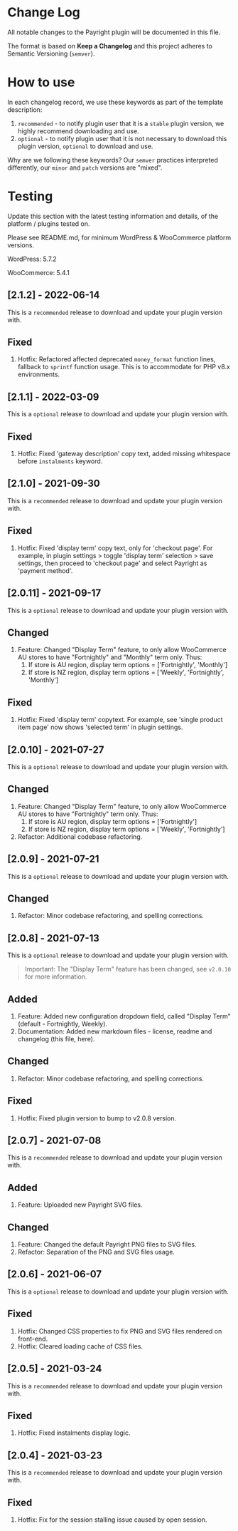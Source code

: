 # Change Log

All notable changes to the Payright plugin will be documented in this file.

The format is based on **Keep a Changelog** and this project adheres to Semantic Versioning (`semver`).

# How to use

In each changelog record, we use these keywords as part of the template description:

1. `recommended` - to notify plugin user that it is a `stable` plugin version, we highly recommend downloading and use.
2. `optional` - to notify plugin user that it is not necessary to download this plugin version, `optional` to download and use.

Why are we following these keywords? Our `semver` practices interpreted differently, our `minor` and `patch` versions are "mixed".

# Testing

Update this section with the latest testing information and details, of the platform / plugins tested on.

Please see README.md, for minimum WordPress & WooCommerce platform versions.

<p>WordPress: 5.7.2</p>
<p>WooCommerce: 5.4.1</p>

## [2.1.2] - 2022-06-14

This is a `recommended` release to download and update your plugin version with.

## Fixed

1. Hotfix: Refactored affected deprecated `money_format` function lines, fallback to `sprintf` function usage. This is to accommodate for PHP v8.x environments.

## [2.1.1] - 2022-03-09

This is a `optional` release to download and update your plugin version with.

## Fixed

1. Hotfix: Fixed 'gateway description' copy text, added missing whitespace before `instalments` keyword.

## [2.1.0] - 2021-09-30

This is a `recommended` release to download and update your plugin version with.

## Fixed

1. Hotfix: Fixed 'display term' copy text, only for 'checkout page'. For example, in plugin settings > toggle 'display term' selection > save settings, then proceed to 'checkout page' and select Payright as 'payment method'.

## [2.0.11] - 2021-09-17

This is a `optional` release to download and update your plugin version with.

## Changed

1. Feature: Changed "Display Term" feature, to only allow WooCommerce AU stores to have "Fortnightly" and "Monthly" term only. Thus:
   1. If store is AU region, display term options = \['Fortnightly', 'Monthly'\]
   2. If store is NZ region, display term options = \['Weekly', 'Fortnightly', 'Monthly'\]

## Fixed

1. Hotfix: Fixed 'display term' copytext. For example, see 'single product item page' now shows 'selected term' in plugin settings.

## [2.0.10] - 2021-07-27

This is a `optional` release to download and update your plugin version with.

## Changed

1. Feature: Changed "Display Term" feature, to only allow WooCommerce AU stores to have "Fortnightly" term only. Thus:
   1. If store is AU region, display term options = \['Fortnightly'\]
   2. If store is NZ region, display term options = \['Weekly', 'Fortnightly'\]
2. Refactor: Additional codebase refactoring.

## [2.0.9] - 2021-07-21

This is a `optional` release to download and update your plugin version with.

## Changed

1. Refactor: Minor codebase refactoring, and spelling corrections.

## [2.0.8] - 2021-07-13

This is a `optional` release to download and update your plugin version with.

> Important: The "Display Term" feature has been changed, see `v2.0.10` for more information.

## Added

1. Feature: Added new configuration dropdown field, called "Display Term" (default - Fortnightly, Weekly).
2. Documentation: Added new markdown files - license, readme and changelog (this file, here).

## Changed

1. Refactor: Minor codebase refactoring, and spelling corrections.

## Fixed

1. Hotfix: Fixed plugin version to bump to v2.0.8 version.

## [2.0.7] - 2021-07-08

This is a `recommended` release to download and update your plugin version with.

## Added

1. Feature: Uploaded new Payright SVG files.

## Changed

1. Feature: Changed the default Payright PNG files to SVG files.
2. Refactor: Separation of the PNG and SVG files usage.

## [2.0.6] - 2021-06-07

This is a `optional` release to download and update your plugin version with.

## Fixed

1. Hotfix: Changed CSS properties to fix PNG and SVG files rendered on front-end.
2. Hotfix: Cleared loading cache of CSS files.

## [2.0.5] - 2021-03-24

This is a `recommended` release to download and update your plugin version with.

## Fixed

1. Hotfix: Fixed instalments display logic.

## [2.0.4] - 2021-03-23

This is a `recommended` release to download and update your plugin version with.

## Fixed

1. Hotfix: Fix for the session stalling issue caused by open session.
